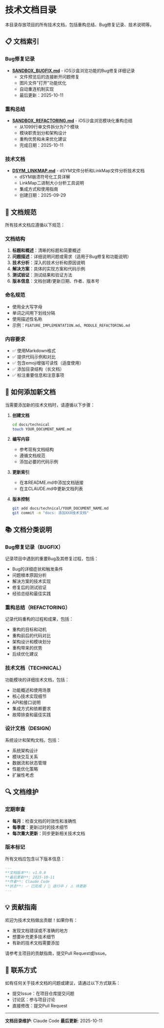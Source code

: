# 技术文档目录

本目录存放项目的所有技术文档，包括重构总结、Bug修复记录、技术说明等。

## 📋 文档索引

### Bug修复记录
- **[SANDBOX_BUGFIX.md](SANDBOX_BUGFIX.md)** - iOS沙盒浏览功能的Bug修复详细记录
  - 文件预览后的连接断开问题修复
  - 图片文件"打开"功能优化
  - 自动重连机制实现
  - 最后更新：2025-10-11

### 重构总结
- **[SANDBOX_REFACTORING.md](SANDBOX_REFACTORING.md)** - iOS沙盒浏览模块化重构总结
  - 从1099行单文件拆分为7个模块
  - 模块职责划分和架构设计
  - 重构优势和未来优化建议
  - 完成日期：2025-10-11

### 技术文档
- **[DSYM_LINKMAP.md](DSYM_LINKMAP.md)** - dSYM文件分析和LinkMap文件分析技术文档
  - dSYM崩溃符号化工具详解
  - LinkMap二进制大小分析工具说明
  - 集成方式和使用指南
  - 创建日期：2025-09-29

## 📝 文档规范

所有技术文档应遵循以下规范：

### 文档结构
1. **标题和概述**：清晰的标题和简要概述
2. **问题描述**：详细说明问题或需求（适用于Bug修复和功能说明）
3. **技术分析**：深入的技术分析和原因说明
4. **解决方案**：具体的实现方案和代码示例
5. **测试验证**：测试结果和验证方法
6. **版本信息**：文档创建/更新日期、作者、版本号

### 命名规范
- 使用全大写字母
- 单词之间用下划线分隔
- 使用描述性名称
- 示例：`FEATURE_IMPLEMENTATION.md`、`MODULE_REFACTORING.md`

### 内容要求
- ✅ 使用Markdown格式
- ✅ 提供代码示例和对比
- ✅ 包含emoji增强可读性（适度使用）
- ✅ 添加目录结构（长文档）
- ✅ 标注重要信息和注意事项

## 🔧 如何添加新文档

当需要添加新的技术文档时，请遵循以下步骤：

1. **创建文档**
   ```bash
   cd docs/technical
   touch YOUR_DOCUMENT_NAME.md
   ```

2. **编写内容**
   - 参考现有文档结构
   - 遵循文档规范
   - 添加必要的代码示例

3. **更新索引**
   - 在本README.md中添加文档链接
   - 在主CLAUDE.md中更新文档列表

4. **版本控制**
   ```bash
   git add docs/technical/YOUR_DOCUMENT_NAME.md
   git commit -m "docs: 添加XXX技术文档"
   ```

## 📚 文档分类说明

### Bug修复记录（BUGFIX）
记录项目中遇到的重要Bug及其修复过程，包括：
- Bug的详细症状和触发条件
- 问题根本原因分析
- 解决方案的技术实现
- 修复后的测试验证
- 经验总结和最佳实践

### 重构总结（REFACTORING）
记录代码重构的过程和成果，包括：
- 重构的目标和动机
- 重构前后的代码对比
- 架构设计和模块划分
- 重构带来的优势
- 后续优化建议

### 技术文档（TECHNICAL）
功能模块的详细技术文档，包括：
- 功能概述和使用场景
- 核心技术实现细节
- API和接口说明
- 集成方式和依赖要求
- 故障排查和最佳实践

### 设计文档（DESIGN）
系统设计和架构文档，包括：
- 系统架构设计
- 模块交互关系
- 数据流和状态管理
- 性能优化策略
- 扩展性考虑

## 🔍 文档维护

### 定期审查
- **每月**：检查文档的时效性和准确性
- **每季度**：更新过时的技术细节
- **每次重大更新**：同步更新相关技术文档

### 版本标记
所有文档应包含以下版本信息：
```markdown
---
**文档版本**: v1.0.0
**最后更新**: 2025-10-11
**作者**: Claude Code
**状态**: ✅ 已完成 / 🚧 进行中 / ⚠️ 待更新
---
```

## 💡 贡献指南

欢迎为技术文档做出贡献！如果你有：
- 发现文档错误或不准确的地方
- 想要补充更多技术细节
- 有新的技术文档需要添加

请参考主项目的贡献指南，提交Pull Request或Issue。

## 📧 联系方式

如有任何关于技术文档的问题或建议，请通过以下方式联系：
- 提交Issue：在项目仓库提交问题
- 讨论区：参与项目讨论
- 直接修改：提交Pull Request

---

**文档目录维护**: Claude Code
**最后更新**: 2025-10-11
